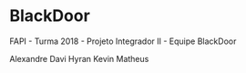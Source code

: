 # BlackDoor

FAPI - Turma 2018 - Projeto Integrador II - Equipe BlackDoor

Alexandre
Davi
Hyran
Kevin
Matheus